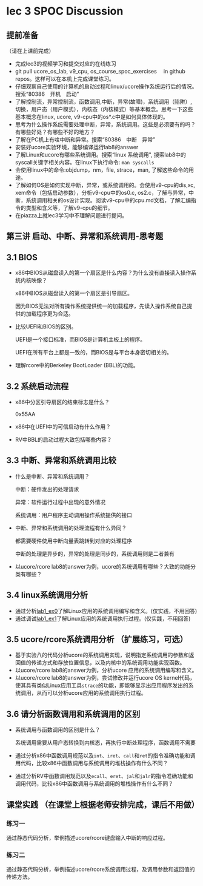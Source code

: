 # lec 3 SPOC Discussion

## **提前准备**
（请在上课前完成）


 - 完成lec3的视频学习和提交对应的在线练习
 - git pull ucore_os_lab, v9_cpu, os_course_spoc_exercises  　in github repos。这样可以在本机上完成课堂练习。
 - 仔细观察自己使用的计算机的启动过程和linux/ucore操作系统运行后的情况。搜索“80386　开机　启动”
 - 了解控制流，异常控制流，函数调用,中断，异常(故障)，系统调用（陷阱）,切换，用户态（用户模式），内核态（内核模式）等基本概念。思考一下这些基本概念在linux, ucore, v9-cpu中的os*.c中是如何具体体现的。
 - 思考为什么操作系统需要处理中断，异常，系统调用。这些是必须要有的吗？有哪些好处？有哪些不好的地方？
 - 了解在PC机上有啥中断和异常。搜索“80386　中断　异常”
 - 安装好ucore实验环境，能够编译运行lab8的answer
 - 了解Linux和ucore有哪些系统调用。搜索“linux 系统调用", 搜索lab8中的syscall关键字相关内容。在linux下执行命令: ```man syscalls```
 - 会使用linux中的命令:objdump，nm，file, strace，man, 了解这些命令的用途。
 - 了解如何OS是如何实现中断，异常，或系统调用的。会使用v9-cpu的dis,xc, xem命令（包括启动参数），分析v9-cpu中的os0.c, os2.c，了解与异常，中断，系统调用相关的os设计实现。阅读v9-cpu中的cpu.md文档，了解汇编指令的类型和含义等，了解v9-cpu的细节。
 - 在piazza上就lec3学习中不理解问题进行提问。

## 第三讲 启动、中断、异常和系统调用-思考题

## 3.1 BIOS

- x86中BIOS从磁盘读入的第一个扇区是什么内容？为什么没有直接读入操作系统内核映像？
  
  x86中BIOS从磁盘读入的第一个扇区是引导扇区。
  
  因为BIOS无法对所有操作系统提供统一的加载程序，先读入操作系统自己提供的加载程序更为合适。

- 比较UEFI和BIOS的区别。

  UEFI是一个接口标准，而BIOS是计算机主板上的程序。

  UEFI在所有平台上都是一致的，而BIOS是与平台本身密切相关的。

- 理解rcore中的Berkeley BootLoader (BBL)的功能。

## 3.2 系统启动流程

- x86中分区引导扇区的结束标志是什么？
  
  0x55AA

- x86中在UEFI中的可信启动有什么作用？

- RV中BBL的启动过程大致包括哪些内容？

## 3.3 中断、异常和系统调用比较

- 什么是中断、异常和系统调用？

  中断：硬件发出的处理请求

  异常：软件运行过程中出现的意外情况

  系统调用：用户程序主动调用操作系统提供的接口

- 中断、异常和系统调用的处理流程有什么异同？

  都需要硬件使用中断向量表跳转到对应的处理程序

  中断的处理是异步的，异常的处理是同步的，系统调用则是二者兼有

- 以ucore/rcore lab8的answer为例，ucore的系统调用有哪些？大致的功能分类有哪些？

## 3.4 linux系统调用分析

- 通过分析[lab1_ex0](https://github.com/chyyuu/ucore_lab/blob/master/related_info/lab1/lab1-ex0.md)了解Linux应用的系统调用编写和含义。(仅实践，不用回答)
- 通过调试[lab1_ex1](https://github.com/chyyuu/ucore_lab/blob/master/related_info/lab1/lab1-ex1.md)了解Linux应用的系统调用执行过程。(仅实践，不用回答)

## 3.5 ucore/rcore系统调用分析 （扩展练习，可选）

- 基于实验八的代码分析ucore的系统调用实现，说明指定系统调用的参数和返回值的传递方式和存放位置信息，以及内核中的系统调用功能实现函数。
- 以ucore/rcore lab8的answer为例，分析ucore 应用的系统调用编写和含义。
- 以ucore/rcore lab8的answer为例，尝试修改并运行ucore OS kernel代码，使其具有类似Linux应用工具`strace`的功能，即能够显示出应用程序发出的系统调用，从而可以分析ucore应用的系统调用执行过程。

## 3.6 请分析函数调用和系统调用的区别

- 系统调用与函数调用的区别是什么？

  系统调用需要从用户态转换到内核态，再执行中断处理程序，函数调用不需要

- 通过分析x86中函数调用规范以及`int`、`iret`、`call`和`ret`的指令准确功能和调用代码，比较x86中函数调用与系统调用的堆栈操作有什么不同？
- 通过分析RV中函数调用规范以及`ecall`、`eret`、`jal`和`jalr`的指令准确功能和调用代码，比较x86中函数调用与系统调用的堆栈操作有什么不同？

## 课堂实践 （在课堂上根据老师安排完成，课后不用做）

### 练习一

通过静态代码分析，举例描述ucore/rcore键盘输入中断的响应过程。

### 练习二

通过静态代码分析，举例描述ucore/rcore系统调用过程，及调用参数和返回值的传递方法。
